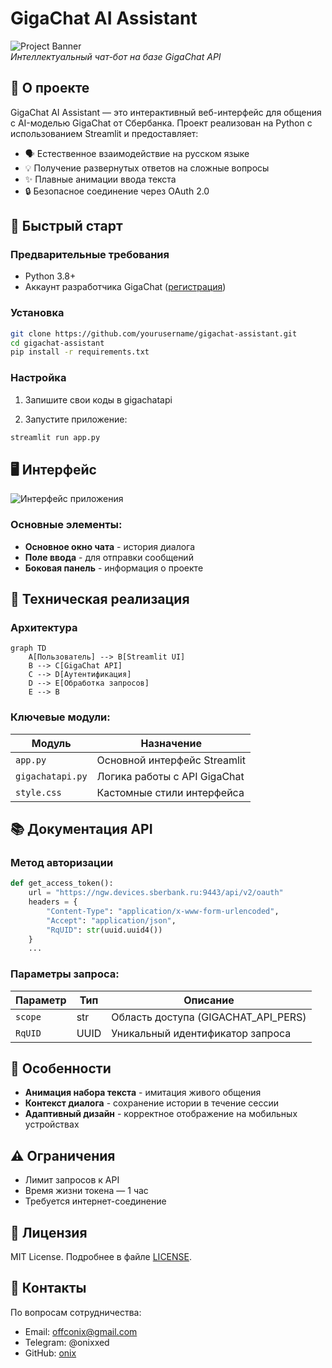 # GigaChat AI Assistant

![Project Banner](https://via.placeholder.com/800x200?text=GigaChat+AI+Assistant)  
*Интеллектуальный чат-бот на базе GigaChat API*

## 📌 О проекте

GigaChat AI Assistant — это интерактивный веб-интерфейс для общения с AI-моделью GigaChat от Сбербанка. Проект реализован на Python с использованием Streamlit и предоставляет:

- 🗣️ Естественное взаимодействие на русском языке
- 💡 Получение развернутых ответов на сложные вопросы
- ✨ Плавные анимации ввода текста
- 🔒 Безопасное соединение через OAuth 2.0

## 🚀 Быстрый старт

### Предварительные требования
- Python 3.8+
- Аккаунт разработчика GigaChat ([регистрация](https://developers.sber.ru/))

### Установка

```bash
git clone https://github.com/yourusername/gigachat-assistant.git
cd gigachat-assistant
pip install -r requirements.txt
```

### Настройка
1. Запишите свои коды в gigachatapi

2. Запустите приложение:
```bash
streamlit run app.py
```

## 🖥️ Интерфейс

![Интерфейс приложения](https://via.placeholder.com/600x400?text=Chat+Interface+Preview)

### Основные элементы:
- **Основное окно чата** - история диалога
- **Поле ввода** - для отправки сообщений
- **Боковая панель** - информация о проекте

## 🔧 Техническая реализация

### Архитектура
```mermaid
graph TD
    A[Пользователь] --> B[Streamlit UI]
    B --> C[GigaChat API]
    C --> D[Аутентификация]
    D --> E[Обработка запросов]
    E --> B
```

### Ключевые модули:
| Модуль | Назначение |
|--------|------------|
| `app.py` | Основной интерфейс Streamlit |
| `gigachatapi.py` | Логика работы с API GigaChat |
| `style.css` | Кастомные стили интерфейса |

## 📚 Документация API

### Метод авторизации
```python
def get_access_token():
    url = "https://ngw.devices.sberbank.ru:9443/api/v2/oauth"
    headers = {
        "Content-Type": "application/x-www-form-urlencoded",
        "Accept": "application/json",
        "RqUID": str(uuid.uuid4())
    }
    ...
```

### Параметры запроса:
| Параметр | Тип | Описание |
|----------|-----|----------|
| `scope` | str | Область доступа (GIGACHAT_API_PERS) |
| `RqUID` | UUID | Уникальный идентификатор запроса |

## 🌟 Особенности
- **Анимация набора текста** - имитация живого общения
- **Контекст диалога** - сохранение истории в течение сессии
- **Адаптивный дизайн** - корректное отображение на мобильных устройствах

## ⚠️ Ограничения
- Лимит запросов к API
- Время жизни токена — 1 час
- Требуется интернет-соединение

## 📜 Лицензия
MIT License. Подробнее в файле [LICENSE](LICENSE).

## 🤝 Контакты
По вопросам сотрудничества:
- Email: offconix@gmail.com
- Telegram: @onixxed 
- GitHub: [onix](https://github.com/oonixxxxx)
```
